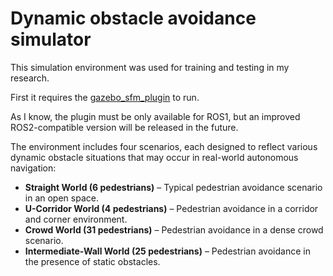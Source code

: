 # Dynamic obstacle avoidance simulator

This simulation environment was used for training and testing in my research.

First it requires the [gazebo_sfm_plugin](https://github.com/robotics-upo/gazebo_sfm_plugin) to run.  

As I know, the plugin must be only available for ROS1, but an improved ROS2-compatible version will be released in the future.

The environment includes four scenarios, each designed to reflect various dynamic obstacle situations that may occur in real-world autonomous navigation:

- **Straight World (6 pedestrians)** – Typical pedestrian avoidance scenario in an open space.  
- **U-Corridor World (4 pedestrians)** – Pedestrian avoidance in a corridor and corner environment.  
- **Crowd World (31 pedestrians)** – Pedestrian avoidance in a dense crowd scenario.  
- **Intermediate-Wall World (25 pedestrians)** – Pedestrian avoidance in the presence of static obstacles.